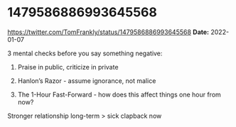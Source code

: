 # 1479586886993645568
https://twitter.com/TomFrankly/status/1479586886993645568
**Date:** 2022-01-07

3 mental checks before you say something negative:

1. Praise in public, criticize in private

2. Hanlon’s Razor - assume ignorance, not malice

3. The 1-Hour Fast-Forward - how does this affect things one hour from now? 

Stronger relationship long-term > sick clapback now
